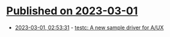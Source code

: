 # [Published on 2023-03-01](index.md)

* [2023-03-01, 02:53:31](https://lobste.rs/s/pptdrq/testc_new_sample_driver_for_ux) - [testc: A new sample driver for A/UX](https://github.com/SolraBizna/testc)
